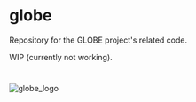 # globe
Repository for the GLOBE project's related code.


WIP (currently not working).

<!-- # Add an image with the GLOBE logo

![GLOBE Logo](//lancs/homes/22/moralpom/My Documents/My Pictures/globe_logo.jpg) -->
#
![globe_logo](https://github.com/user-attachments/assets/fc90c055-d332-4181-ab78-110296c054fd)
